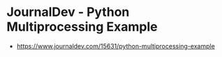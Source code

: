 # JournalDev - Python Multiprocessing Example

- <https://www.journaldev.com/15631/python-multiprocessing-example>
